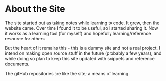 # About the Site
The site started out as taking notes while learning to code. It grew, then the website came. Over time I found it to be useful, so I started sharing it. Now it works as a learning tool (for myself) and hopefully learning/reference resource for others.

But the heart of it remains this - this is a dummy site and not a real project. I intend on making open source stuff in the future (probably a few years), and while doing so plan to keep this site updated with snippets and reference documents.

The gitHub repositories are like the site; a means of learning.
